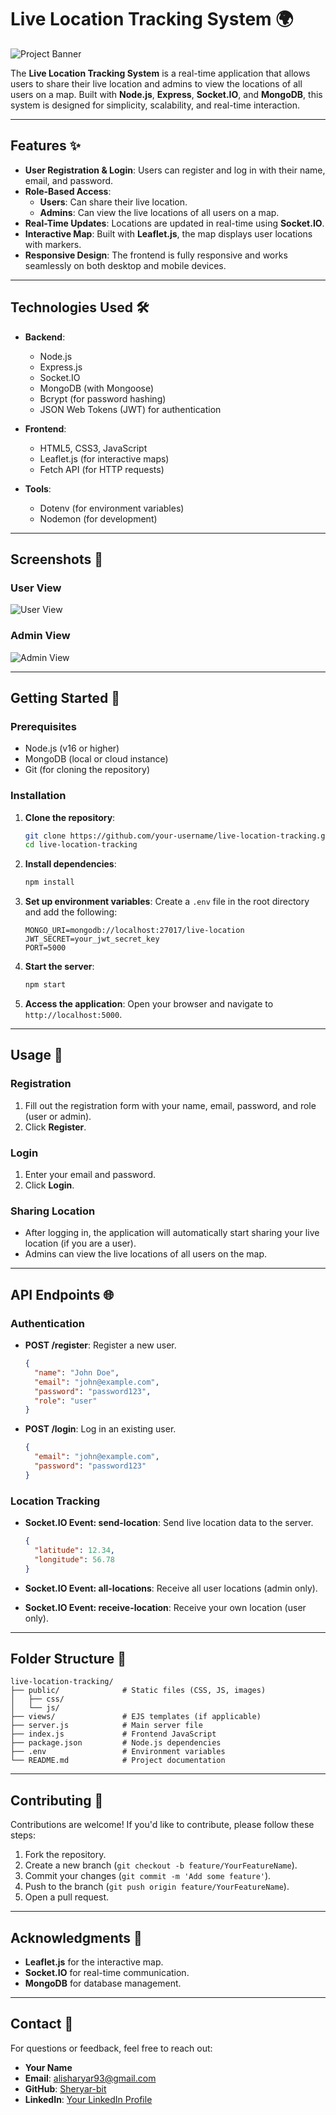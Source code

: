 # Live Location Tracking System 🌍

![Project Banner](![image](https://github.com/user-attachments/assets/3f6dd08b-36cb-4f94-81ac-695b0e78df41)
)

The **Live Location Tracking System** is a real-time application that allows users to share their live location and admins to view the locations of all users on a map. Built with **Node.js**, **Express**, **Socket.IO**, and **MongoDB**, this system is designed for simplicity, scalability, and real-time interaction.

---

## Features ✨

- **User Registration & Login**: Users can register and log in with their name, email, and password.
- **Role-Based Access**:
  - **Users**: Can share their live location.
  - **Admins**: Can view the live locations of all users on a map.
- **Real-Time Updates**: Locations are updated in real-time using **Socket.IO**.
- **Interactive Map**: Built with **Leaflet.js**, the map displays user locations with markers.
- **Responsive Design**: The frontend is fully responsive and works seamlessly on both desktop and mobile devices.

---

## Technologies Used 🛠️

- **Backend**:
  - Node.js
  - Express.js
  - Socket.IO
  - MongoDB (with Mongoose)
  - Bcrypt (for password hashing)
  - JSON Web Tokens (JWT) for authentication

- **Frontend**:
  - HTML5, CSS3, JavaScript
  - Leaflet.js (for interactive maps)
  - Fetch API (for HTTP requests)

- **Tools**:
  - Dotenv (for environment variables)
  - Nodemon (for development)

---

## Screenshots 📸

### User View
![User View](![image](https://github.com/user-attachments/assets/5e8c4843-aad8-4f41-82df-4af05484c50d)
)

### Admin View
![Admin View](![image](https://github.com/user-attachments/assets/76a16d7f-d8b2-4939-9ae3-970c62f95747)
)

---

## Getting Started 🚀

### Prerequisites

- Node.js (v16 or higher)
- MongoDB (local or cloud instance)
- Git (for cloning the repository)

### Installation

1. **Clone the repository**:
   ```bash
   git clone https://github.com/your-username/live-location-tracking.git
   cd live-location-tracking
   ```

2. **Install dependencies**:
   ```bash
   npm install
   ```

3. **Set up environment variables**:
   Create a `.env` file in the root directory and add the following:
   ```env
   MONGO_URI=mongodb://localhost:27017/live-location
   JWT_SECRET=your_jwt_secret_key
   PORT=5000
   ```

4. **Start the server**:
   ```bash
   npm start
   ```

5. **Access the application**:
   Open your browser and navigate to `http://localhost:5000`.

---

## Usage 📖

### Registration
1. Fill out the registration form with your name, email, password, and role (user or admin).
2. Click **Register**.

### Login
1. Enter your email and password.
2. Click **Login**.

### Sharing Location
- After logging in, the application will automatically start sharing your live location (if you are a user).
- Admins can view the live locations of all users on the map.

---

## API Endpoints 🌐

### Authentication
- **POST /register**: Register a new user.
  ```json
  {
    "name": "John Doe",
    "email": "john@example.com",
    "password": "password123",
    "role": "user"
  }
  ```

- **POST /login**: Log in an existing user.
  ```json
  {
    "email": "john@example.com",
    "password": "password123"
  }
  ```

### Location Tracking
- **Socket.IO Event: send-location**: Send live location data to the server.
  ```json
  {
    "latitude": 12.34,
    "longitude": 56.78
  }
  ```

- **Socket.IO Event: all-locations**: Receive all user locations (admin only).
- **Socket.IO Event: receive-location**: Receive your own location (user only).

---

## Folder Structure 📂

```
live-location-tracking/
├── public/              # Static files (CSS, JS, images)
│   ├── css/
│   └── js/
├── views/               # EJS templates (if applicable)
├── server.js            # Main server file
├── index.js             # Frontend JavaScript
├── package.json         # Node.js dependencies
├── .env                 # Environment variables
└── README.md            # Project documentation
```

---

## Contributing 🤝

Contributions are welcome! If you'd like to contribute, please follow these steps:

1. Fork the repository.
2. Create a new branch (`git checkout -b feature/YourFeatureName`).
3. Commit your changes (`git commit -m 'Add some feature'`).
4. Push to the branch (`git push origin feature/YourFeatureName`).
5. Open a pull request.

---

## Acknowledgments 🙏

- **Leaflet.js** for the interactive map.
- **Socket.IO** for real-time communication.
- **MongoDB** for database management.

---

## Contact 📧

For questions or feedback, feel free to reach out:

- **Your Name**  
- **Email**: alisharyar93@gmail.com  
- **GitHub**: [Sheryar-bit](https://github.com/Sheryar-bit)  
- **LinkedIn**: [Your LinkedIn Profile](https://linkedin.com/in/your-profile)
